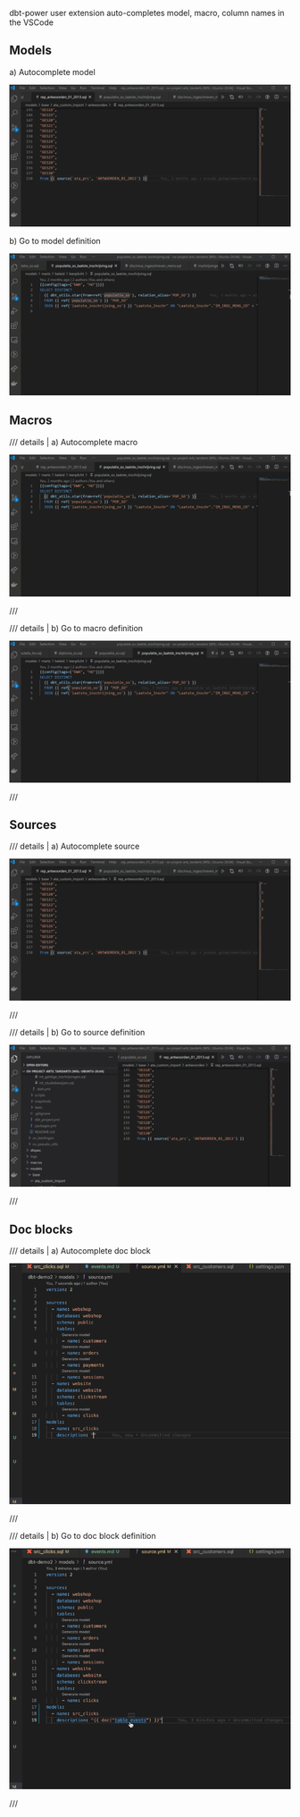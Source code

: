 dbt-power user extension auto-completes model, macro, column names in the VSCode

## Models

a) Autocomplete model

![Autocomplete model](images/autocompleteModel.gif)

b) Go to model definition

![Go to model definition](images/definitionModel.gif)

## Macros

/// details | a) Autocomplete macro

![Autocomplete macro](images/autocompleteMacro.gif)

///

/// details | b) Go to macro definition

![Go to macro definition](images/definitionMacro.gif)

///

## Sources

/// details | a) Autocomplete source

![Autocomplete source](images/autocompleteSource.gif)

///

/// details | b) Go to source definition

![Go to source definition](images/definitionSource.gif)

///

## Doc blocks

/// details | a) Autocomplete doc block

![Autocomplete doc block](images/autocompleteDoc.gif)

///

/// details | b) Go to doc block definition

![Go to doc block definition](images/definitionDoc.gif)

///
